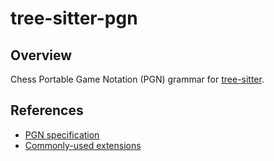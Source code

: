 # tree-sitter-pgn

## Overview

Chess Portable Game Notation (PGN) grammar for [tree-sitter](https://github.com/tree-sitter/tree-sitter).

## References

 * [PGN specification](http://www.saremba.de/chessgml/standards/pgn/pgn-complete.htm)
 * [Commonly-used extensions](https://www.enpassant.dk/chess/palview/enhancedpgn.htm)
